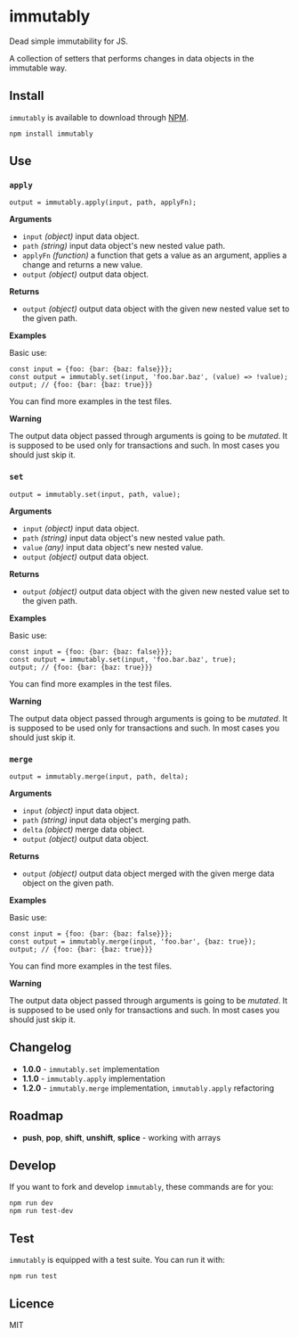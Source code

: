 # immutably

Dead simple immutability for JS.

A collection of setters that performs changes in data objects in the immutable way.

## Install

`immutably` is available to download through [NPM](https://www.npmjs.com/package/immutably).
```
npm install immutably
```

## Use

### `apply`

```
output = immutably.apply(input, path, applyFn);
```

**Arguments**

* `input` *(object)* input data object.
* `path` *(string)* input data object's new nested value path.
* `applyFn` *(function)* a function that gets a value as an argument, applies a change and returns a new value.
* `output` *(object)* output data object.

**Returns**

* `output` *(object)* output data object with the given new nested value set to the given path.

**Examples**

Basic use:
```
const input = {foo: {bar: {baz: false}}};
const output = immutably.set(input, 'foo.bar.baz', (value) => !value);
output; // {foo: {bar: {baz: true}}}
```

You can find more examples in the test files.

**Warning**

The output data object passed through arguments is going to be *mutated*. It is supposed to be used only for transactions and such. In most cases you should just skip it.

### `set`

```
output = immutably.set(input, path, value);
```

**Arguments**

* `input` *(object)* input data object.
* `path` *(string)* input data object's new nested value path.
* `value` *(any)* input data object's new nested value.
* `output` *(object)* output data object.

**Returns**

* `output` *(object)* output data object with the given new nested value set to the given path.

**Examples**

Basic use:
```
const input = {foo: {bar: {baz: false}}};
const output = immutably.set(input, 'foo.bar.baz', true);
output; // {foo: {bar: {baz: true}}}
```

You can find more examples in the test files.

**Warning**

The output data object passed through arguments is going to be *mutated*. It is supposed to be used only for transactions and such. In most cases you should just skip it.

### `merge`

```
output = immutably.merge(input, path, delta);
```

**Arguments**

* `input` *(object)* input data object.
* `path` *(string)* input data object's merging path.
* `delta` *(object)* merge data object.
* `output` *(object)* output data object.

**Returns**

* `output` *(object)* output data object merged with the given merge data object on the given path.

**Examples**

Basic use:
```
const input = {foo: {bar: {baz: false}}};
const output = immutably.merge(input, 'foo.bar', {baz: true});
output; // {foo: {bar: {baz: true}}}
```

You can find more examples in the test files.

**Warning**

The output data object passed through arguments is going to be *mutated*. It is supposed to be used only for transactions and such. In most cases you should just skip it.

## Changelog

* **1.0.0** - `immutably.set` implementation
* **1.1.0** - `immutably.apply` implementation
* **1.2.0** - `immutably.merge` implementation, `immutably.apply` refactoring

## Roadmap

* **push**, **pop**, **shift**, **unshift**, **splice** - working with arrays

## Develop

If you want to fork and develop `immutably`, these commands are for you:
```
npm run dev
npm run test-dev
```

## Test

`immutably` is equipped with a test suite. You can run it with:
```
npm run test
```

## Licence

MIT
